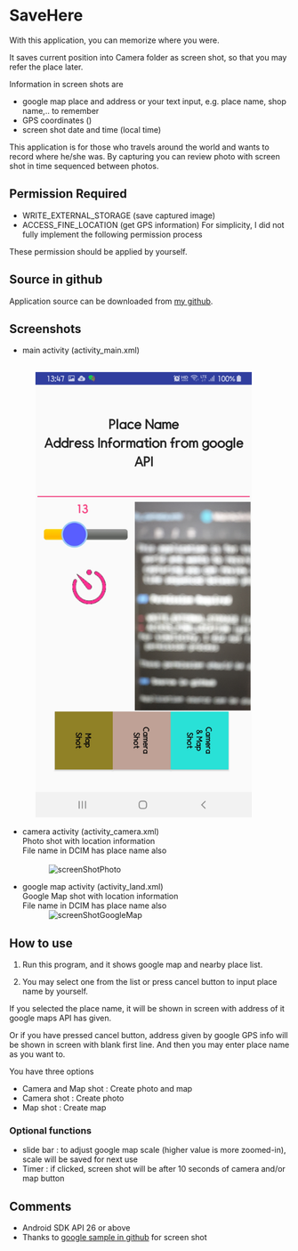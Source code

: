 
# SaveHere

With this application, you can memorize where you were. 

It saves current position into Camera folder as screen shot, so that you may refer the place later.

Information in screen shots are
- google map place and address or your text input, e.g. place name, shop name,.. to remember
- GPS coordinates ()
- screen shot date and time (local time)

This application is for those who travels around the world and wants to record where he/she was. By capturing you can review photo with screen shot in time sequenced between photos.

## Permission Required

- WRITE_EXTERNAL_STORAGE (save captured image)
- ACCESS_FINE_LOCATION (get GPS information)
For simplicity, I did not fully implement the following permission process

These permission should be applied by yourself.

## Source in github

Application source can be downloaded from [my github][1].

[1]: https://github.com/riopapa/SaveHere

## Screenshots

- main activity (activity_main.xml)<br>

<br>&nbsp;&nbsp;&nbsp;&nbsp;&nbsp;&nbsp;&nbsp;&nbsp;&nbsp;&nbsp;&nbsp;&nbsp;<img src="mainActivity.jpg" height="800" alt="mainActivity"/>

- camera activity (activity_camera.xml)<br>
Photo shot with location information<br>File name in DCIM has place name also<br>
<br>&nbsp;&nbsp;&nbsp;&nbsp;&nbsp;&nbsp;&nbsp;&nbsp;&nbsp;&nbsp;&nbsp;&nbsp;<img src="cameraActivity.jpg" height="400" alt="screenShotPhoto"/> 

- google map activity (activity_land.xml)<br>
Google Map shot with location information<br>File name in DCIM has place name also
<br>&nbsp;&nbsp;&nbsp;&nbsp;&nbsp;&nbsp;&nbsp;&nbsp;&nbsp;&nbsp;&nbsp;&nbsp;<img src="googleMap.jpg" height="400" alt="screenShotGoogleMap"/> 

## How to use

1. Run this program, and it shows google map and nearby place list.

2. You may select one from the list or press cancel button to input place name by yourself.

If you selected the place name, it will be shown in screen with address of it google maps API has given.

Or if you have pressed cancel button, address given by google GPS info will be shown in screen with blank first line. And then you may enter place name as you want to.

You have three options

- Camera and Map shot : Create photo and map
- Camera shot : Create photo
- Map shot : Create map

### Optional functions

- slide bar : to adjust google map scale (higher value is more zoomed-in), scale will be saved for next use
- Timer : if clicked, screen shot will be after 10 seconds of camera and/or map button

## Comments

- Android SDK API 26 or above 
- Thanks to [google sample in github][2] for screen shot


[2]: https://github.com/googlesamples/android-ScreenCapture


